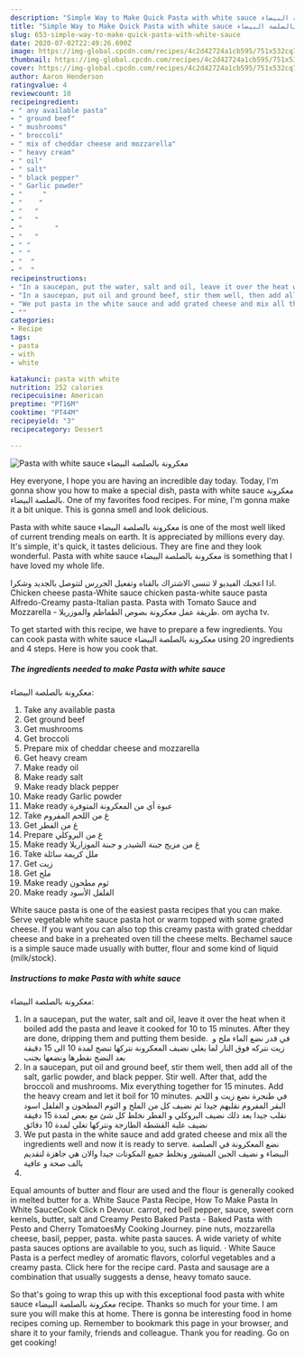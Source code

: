 ```yaml
---
description: "Simple Way to Make Quick Pasta with white sauce معكرونة بالصلصة البيضاء"
title: "Simple Way to Make Quick Pasta with white sauce معكرونة بالصلصة البيضاء"
slug: 653-simple-way-to-make-quick-pasta-with-white-sauce
date: 2020-07-02T22:49:26.690Z
image: https://img-global.cpcdn.com/recipes/4c2d42724a1cb595/751x532cq70/pasta-with-white-sauce-معكرونة-بالصلصة-البيضاء-recipe-main-photo.jpg
thumbnail: https://img-global.cpcdn.com/recipes/4c2d42724a1cb595/751x532cq70/pasta-with-white-sauce-معكرونة-بالصلصة-البيضاء-recipe-main-photo.jpg
cover: https://img-global.cpcdn.com/recipes/4c2d42724a1cb595/751x532cq70/pasta-with-white-sauce-معكرونة-بالصلصة-البيضاء-recipe-main-photo.jpg
author: Aaron Henderson
ratingvalue: 4
reviewcount: 10
recipeingredient:
- " any available pasta"
- " ground beef"
- " mushrooms"
- " broccoli"
- " mix of cheddar cheese and mozzarella"
- " heavy cream"
- " oil"
- " salt"
- " black pepper"
- " Garlic powder"
- "     "
- "    "
- "   "
- "   "
- "        "
- "   "
- " "
- " "
- "  "
- "  "
recipeinstructions:
- "In a saucepan, put the water, salt and oil, leave it over the heat when it boiled add the pasta and leave it cooked for 10 to 15 minutes. After they are done, dripping them and putting them beside. ‎ في قدر نضع الماء ملح و زيت نتركه فوق النار لما يغلي نضيف المعكرونة نتركها تنضج لمدة 10 الى 15 دقيقة بعد النضج نقطرها ونضعها بجنب"
- "In a saucepan, put oil and ground beef, stir them well, then add all of the salt, garlic powder, and black pepper. Stir well. After that, add the broccoli and mushrooms. Mix everything together for 15 minutes. Add the heavy cream and let it boil for 10 minutes. في طنجرة نضع زيت و اللحم البقر المفروم نقلبهم جيدا ثم نضيف كل من الملح و الثوم المطحون و الفلفل اسود نقلب جيدا بعد ذلك نضيف البروكلي و الفطر نخلط كل شئ مع بعض لمدة 15 دقيقة نضيف علبة القشطة الطازجة ونتركها تغلي لمدة 10 دقائق"
- "We put pasta in the white sauce and add grated cheese and mix all the ingredients well and now it is ready to serve. نضع المعكرونة في الصلصة البيضاء و نضيف الجبن المبشور ونخلط جميع المكونات جيدا والان هي جاهزة لتقديم بالف صحة و عافية"
- ""
categories:
- Recipe
tags:
- pasta
- with
- white

katakunci: pasta with white 
nutrition: 252 calories
recipecuisine: American
preptime: "PT16M"
cooktime: "PT44M"
recipeyield: "3"
recipecategory: Dessert

---
```



![Pasta with white sauce
معكرونة بالصلصة البيضاء](https://img-global.cpcdn.com/recipes/4c2d42724a1cb595/751x532cq70/pasta-with-white-sauce-معكرونة-بالصلصة-البيضاء-recipe-main-photo.jpg)

Hey everyone, I hope you are having an incredible day today. Today, I'm gonna show you how to make a special dish, pasta with white sauce
معكرونة بالصلصة البيضاء. One of my favorites food recipes. For mine, I'm gonna make it a bit unique. This is gonna smell and look delicious.

Pasta with white sauce
معكرونة بالصلصة البيضاء is one of the most well liked of current trending meals on earth. It is appreciated by millions every day. It's simple, it's quick, it tastes delicious. They are fine and they look wonderful. Pasta with white sauce
معكرونة بالصلصة البيضاء is something that I have loved my whole life.

اذا اعجبك الفيديو لا تنسى الاشتراك بالقناه وتفعيل الجررس لتتوصل بالجديد وشكرا. Chicken cheese pasta-White sauce chicken pasta-white sauce pasta Alfredo-Creamy pasta-Italian pasta. Pasta with Tomato Sauce and Mozzarella - طريقة عمل معكرونة بصوص الطماطم والموزريلا. om aycha tv.


To get started with this recipe, we have to prepare a few ingredients. You can cook pasta with white sauce
معكرونة بالصلصة البيضاء using 20 ingredients and 4 steps. Here is how you cook that.

<!--inarticleads1-->

##### The ingredients needed to make Pasta with white sauce
معكرونة بالصلصة البيضاء:

1. Take  any available pasta
1. Get  ground beef
1. Get  mushrooms
1. Get  broccoli
1. Prepare  mix of cheddar cheese and mozzarella
1. Get  heavy cream
1. Make ready  oil
1. Make ready  salt
1. Make ready  black pepper
1. Make ready  Garlic powder
1. Make ready  عبوة أي من المعكرونة المتوفرة
1. Take  غ من اللحم المفروم
1. Get  غ من الفطر
1. Prepare  غ من البروكلي
1. Make ready  غ من مزيج جبنة الشيدر و جبنة الموزاريلا
1. Take  ملل كريمة سائلة
1. Get  زيت
1. Get  ملح
1. Make ready  ثوم مطحون
1. Make ready  الفلفل الأسود


White sauce pasta is one of the easiest pasta recipes that you can make. Serve vegetable white sauce pasta hot or warm topped with some grated cheese. If you want you can also top this creamy pasta with grated cheddar cheese and bake in a preheated oven till the cheese melts. Bechamel sauce is a simple sauce made usually with butter, flour and some kind of liquid (milk/stock). 

<!--inarticleads2-->

##### Instructions to make Pasta with white sauce
معكرونة بالصلصة البيضاء:

1. In a saucepan, put the water, salt and oil, leave it over the heat when it boiled add the pasta and leave it cooked for 10 to 15 minutes. After they are done, dripping them and putting them beside. ‎ في قدر نضع الماء ملح و زيت نتركه فوق النار لما يغلي نضيف المعكرونة نتركها تنضج لمدة 10 الى 15 دقيقة بعد النضج نقطرها ونضعها بجنب
1. In a saucepan, put oil and ground beef, stir them well, then add all of the salt, garlic powder, and black pepper. Stir well. After that, add the broccoli and mushrooms. Mix everything together for 15 minutes. Add the heavy cream and let it boil for 10 minutes. في طنجرة نضع زيت و اللحم البقر المفروم نقلبهم جيدا ثم نضيف كل من الملح و الثوم المطحون و الفلفل اسود نقلب جيدا بعد ذلك نضيف البروكلي و الفطر نخلط كل شئ مع بعض لمدة 15 دقيقة نضيف علبة القشطة الطازجة ونتركها تغلي لمدة 10 دقائق
1. We put pasta in the white sauce and add grated cheese and mix all the ingredients well and now it is ready to serve. نضع المعكرونة في الصلصة البيضاء و نضيف الجبن المبشور ونخلط جميع المكونات جيدا والان هي جاهزة لتقديم بالف صحة و عافية
1. 


Equal amounts of butter and flour are used and the flour is generally cooked in melted butter for a. White Sauce Pasta Recipe, How To Make Pasta In White SauceCook Click n Devour. carrot, red bell pepper, sauce, sweet corn kernels, butter, salt and Creamy Pesto Baked Pasta - Baked Pasta with Pesto and Cherry TomatoesMy Cooking Journey. pine nuts, mozzarella cheese, basil, pepper, pasta. white pasta sauces. A wide variety of white pasta sauces options are available to you, such as liquid. · White Sauce Pasta is a perfect medley of aromatic flavors, colorful vegetables and a creamy pasta. Click here for the recipe card. Pasta and sausage are a combination that usually suggests a dense, heavy tomato sauce. 

So that's going to wrap this up with this exceptional food pasta with white sauce
معكرونة بالصلصة البيضاء recipe. Thanks so much for your time. I am sure you will make this at home. There is gonna be interesting food in home recipes coming up. Remember to bookmark this page in your browser, and share it to your family, friends and colleague. Thank you for reading. Go on get cooking!
